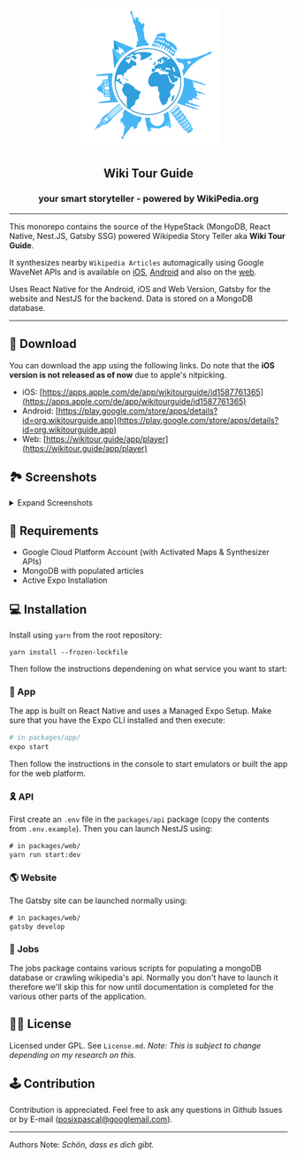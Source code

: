 <p align="center">
<img src="https://raw.githubusercontent.com/posixpascal/wikitourguide/trunk/resources/appstore/logo_alt_small.png" width="256px" />
<h2 align="center">Wiki Tour Guide</h2>
<h3 align="center">your smart storyteller - powered by WikiPedia.org</h3>
</p>

----------------

This monorepo contains the source of the HypeStack (MongoDB, React Native, Nest.JS, Gatsby SSG) powered Wikipedia Story Teller aka **Wiki Tour Guide**.

It synthesizes nearby `Wikipedia Articles` automagically using Google WaveNet APIs and is available on [iOS](https://apps.apple.com/de/app/wikitourguide/id1587761365), [Android](https://play.google.com/store/apps/details?id=org.wikitourguide.app) and also on the [web](https://wikitour.guide/app/player).

Uses React Native for the Android, iOS and Web Version, Gatsby for the website and NestJS for the backend.
Data is stored on a MongoDB database.

-----------------

## 🚀 Download

You can download the app using the following links. Do note that the **iOS version is not released as of now** due to apple's nitpicking.

 - iOS: [https://apps.apple.com/de/app/wikitourguide/id1587761365](https://apps.apple.com/de/app/wikitourguide/id1587761365) 
 - Android: [https://play.google.com/store/apps/details?id=org.wikitourguide.app](https://play.google.com/store/apps/details?id=org.wikitourguide.app)
 - Web: [https://wikitour.guide/app/player](https://wikitour.guide/app/player)

## 🏞 Screenshots

<details>
 <summary>Expand Screenshots </summary>\

![https://raw.githubusercontent.com/posixpascal/wikitourguide/trunk/resources/screenshots/1.PNG](https://raw.githubusercontent.com/posixpascal/wikitourguide/trunk/resources/screenshots/1.PNG)
![https://raw.githubusercontent.com/posixpascal/wikitourguide/trunk/resources/screenshots/2.PNG](https://raw.githubusercontent.com/posixpascal/wikitourguide/trunk/resources/screenshots/2.PNG)
![https://raw.githubusercontent.com/posixpascal/wikitourguide/trunk/resources/screenshots/3.PNG](https://raw.githubusercontent.com/posixpascal/wikitourguide/trunk/resources/screenshots/3.PNG)
![https://raw.githubusercontent.com/posixpascal/wikitourguide/trunk/resources/screenshots/4.PNG](https://raw.githubusercontent.com/posixpascal/wikitourguide/trunk/resources/screenshots/4.PNG)
![https://raw.githubusercontent.com/posixpascal/wikitourguide/trunk/resources/screenshots/5.PNG](https://raw.githubusercontent.com/posixpascal/wikitourguide/trunk/resources/screenshots/5.PNG)
![https://raw.githubusercontent.com/posixpascal/wikitourguide/trunk/resources/screenshots/6.PNG](https://raw.githubusercontent.com/posixpascal/wikitourguide/trunk/resources/screenshots/6.PNG)

</details>

## 🎒 Requirements

- Google Cloud Platform Account (with Activated Maps & Synthesizer APIs)
- MongoDB with populated articles
- Active Expo Installation

## 💻 Installation

Install using `yarn` from the root repository:

```
yarn install --frozen-lockfile
```

Then follow the instructions dependening on what service you want to start:


### 📱 App

The app is built on React Native and uses a Managed Expo Setup.
Make sure that you have the Expo CLI installed and then execute:

```bash
# in packages/app/
expo start
```

Then follow the instructions in the console to start emulators or built the app for the web platform.

### 🎗 API

First create an `.env` file in the `packages/api` package (copy the contents from `.env.example`).
Then you can launch NestJS using:
```
# in packages/web/
yarn run start:dev
```

### 🌎 Website

The Gatsby site can be launched normally using:
```
# in packages/web/
gatsby develop
```

### 🦺 Jobs
The jobs package contains various scripts for populating a mongoDB database or crawling wikipedia's api. Normally you don't have to launch it therefore we'll skip this for now until documentation is completed for the various other parts of the application.

## 👩‍⚖️ License

Licensed under GPL. See `License.md`. 
*Note: This is subject to change depending on my research on this.*

## 🕹 Contribution

Contribution is appreciated. Feel free to ask any questions in Github Issues or by E-mail (posixpascal@googlemail.com).

-----

Authors Note:
*Schön, dass es dich gibt.*
